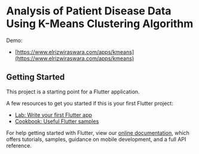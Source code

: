 # Analysis of Patient Disease Data Using K-Means Clustering Algorithm

Demo:
- [https://www.elrizwiraswara.com/apps/kmeans](https://www.elrizwiraswara.com/apps/kmeans)

## Getting Started

This project is a starting point for a Flutter application.

A few resources to get you started if this is your first Flutter project:

- [Lab: Write your first Flutter app](https://flutter.dev/docs/get-started/codelab)
- [Cookbook: Useful Flutter samples](https://flutter.dev/docs/cookbook)

For help getting started with Flutter, view our
[online documentation](https://flutter.dev/docs), which offers tutorials,
samples, guidance on mobile development, and a full API reference.
